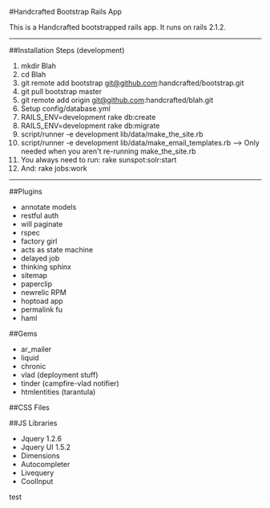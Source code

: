 #Handcrafted Bootstrap Rails App

This is a Handcrafted bootstrapped rails app. It runs on rails 2.1.2.

---

##Installation Steps (development)

1.  mkdir Blah
2.  cd Blah
3.  git remote add bootstrap git@github.com:handcrafted/bootstrap.git
4.  git pull bootstrap master
5.  git remote add origin git@github.com:handcrafted/blah.git
6.  Setup config/database.yml
7.  RAILS_ENV=development rake db:create
8.  RAILS_ENV=development rake db:migrate
9.  script/runner -e development lib/data/make_the_site.rb
10. script/runner -e development lib/data/make_email_templates.rb --> Only needed when you aren't re-running make_the_site.rb
11. You always need to run: rake sunspot:solr:start
12. And: rake jobs:work

---

##Plugins

- annotate models
- restful auth
- will paginate
- rspec
- factory girl
- acts as state machine
- delayed job
- thinking sphinx
- sitemap
- paperclip
- newrelic RPM
- hoptoad app
- permalink fu
- haml


##Gems

- ar_mailer
- liquid
- chronic
- vlad (deployment stuff)
- tinder (campfire-vlad notifier)
- htmlentities (tarantula)


##CSS Files


##JS Libraries

- Jquery 1.2.6
- Jquery UI 1.5.2
- Dimensions
- Autocompleter
- Livequery
- CoolInput


test
